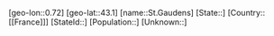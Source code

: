 ﻿---
location: [43.1,0.72]
type: City
tags:
- geo/City


SpocWebEntityId: 34455
isDeleted: false
confidential: public

---
[geo-lon::0.72]
[geo-lat::43.1]
[name::St.Gaudens]
[State::]
[Country::[[France]]]
[StateId::]
[Population::]
[Unknown::]

